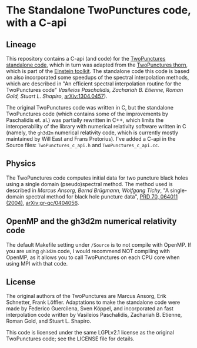# The Standalone TwoPunctures code, with a C-api 

## Lineage 

This repository contains a C-api (and code) for the 
[TwoPunctures standalone code](https://bitbucket.org/relastro/twopunctures-standalone/src/master/),
which in turn was adapted from the
[TwoPunctures thorn](https://bitbucket.org/einsteintoolkit/einsteininitialdata),
which is part of the [Einstein toolkit](https://einsteintoolkit.org/). 
The standalone code this code is based on also
incorporated some speedups of the spectral interpolation methods,
which are described in
"An efficient spectral interpolation routine for the TwoPunctures code"
*Vasileios Paschalidis, Zachariah B. Etienne, Roman Gold, Stuart L. Shapiro*,
[arXiv:1304.0457](https://arxiv.org/abs/1304.0457)).

The original TwoPunctures code was written in C, but
the standalone TwoPunctures code (which contains some of the improvements
by Paschalidis et. al.) was partially rewritten in C++,
which limits the interoperability of the library with 
numerical relativity software written in C
(namely, the `gh3d2m` numerical relativity code,
which is currently mostly maintained by Will East and Frans Pretorius).
I've added a C-api in the Source files:
`TwoPunctures_c_api.h` and `TwoPunctures_c_api.cc`.

## Physics

The TwoPunctures code computes initial data for two puncture black holes using a single domain
(pseudo)spectral method.
The method used is described in *Marcus Ansorg, Bernd Brügmann, Wolfgang Tichy*,
"A single-domain spectral method for black hole puncture data",
[PRD 70, 064011 (2004)](https://arxiv.org/ct?url=http%3A%2F%2Fdx.doi.org%2F10%252E1103%2FPhysRevD%252E70%252E064011&v=e1b6f829),
[arXiv:gr-qc/0404056](https://arxiv.org/abs/gr-qc/0404056).

## OpenMP and the gh3d2m numerical relativity code 

The default Makefile setting under `/Source` is to not compile with OpenMP.
If you are using `gh3d2m` code,
I would recommend NOT compiling with OpenMP,
as it allows you to call TwoPunctures on each CPU core when using MPI with
that code.
 
## License

The original authors of the TwoPunctures are Marcus Ansorg, Erik Schnetter, Frank Löffler.
Adaptations to make the standalone code were made by Federico Guercilena, Sven Köppel,
and incorporated an fast interpolation code written by 
Vasileios Paschalidis, Zachariah B. Etienne, Roman Gold, and Stuart L. Shapiro.

This code is licensed under the same LGPLv2.1 license as the original
TwoPunctures code; see the LICENSE file for details.
